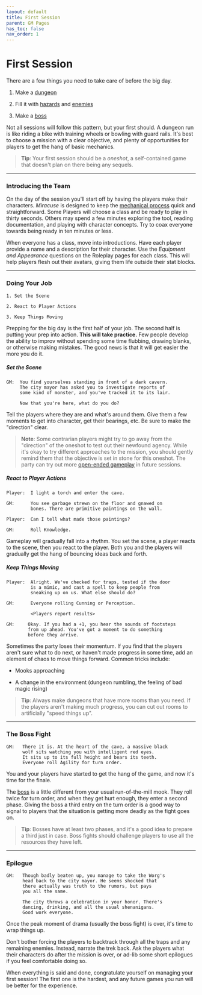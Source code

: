 ```yaml
---
layout: default
title: First Session
parent: GM Pages
has_toc: false
nav_order: 1
---
```


# First Session

There are a few things you need to take care of before the big day.

1. Make a [dungeon](making_dungeons.html)

2. Fill it with [hazards](making_hazards.html) and [enemies](making_enemies/index.html)

3. Make a [boss](making_enemies/bosses.html)

Not all sessions will follow this pattern, but your first should. A dungeon run is like riding a bike with training wheels or bowling with guard rails. It's best to choose a mission with a clear objective, and plenty of opportunities for players to get the hang of basic mechanics.

> **Tip**: Your first session should be a _oneshot_, a self-contained game that doesn't plan on there being any sequels.

---

### Introducing the Team

On the day of the session you'll start off by having the players make their characters. _Miracuse_ is designed to keep the [mechanical process](../game_sheets.html) quick and straightforward. Some Players will choose a class and be ready to play in thirty seconds. Others may spend a few minutes exploring the tool, reading documentation, and playing with character concepts. Try to coax everyone towards being ready in ten minutes or less.

When everyone has a class, move into introductions. Have each player provide a name and a description for their character. Use the _Equipment and Appearance_ questions on the Roleplay pages for each class. This will help players flesh out their avatars, giving them life outside their stat blocks.

---

### Doing Your Job

```
1. Set the Scene

2. React to Player Actions

3. Keep Things Moving
```

Prepping for the big day is the first half of your job. The second half is putting your prep into action. **This will take practice.** Few people develop the ability to improv without spending some time flubbing, drawing blanks, or otherwise making mistakes. The good news is that it will get easier the more you do it.

##### Set the Scene

```
GM:  You find yourselves standing in front of a dark cavern.
     The city mayor has asked you to investigate reports of
     some kind of monster, and you've tracked it to its lair.

     Now that you're here, what do you do?
```

Tell the players where they are and what's around them. Give them a few moments to get into character, get their bearings, etc. Be sure to make the "direction" clear.

> **Note**: Some contrarian players might try to go away from the "direction" of the oneshot to test out their newfound agency. While it's okay to try different approaches to the mission, you should gently remind them that the objective is set in stone for this oneshot. The party can try out more [open-ended gameplay](making_campaigns/index.html) in future sessions.

##### React to Player Actions

```
Player:  I light a torch and enter the cave.

GM:      You see garbage strewn on the floor and gnawed on
         bones. There are primitive paintings on the wall.

Player:  Can I tell what made those paintings?

GM:      Roll Knowledge.
```

Gameplay will gradually fall into a rhythm. You set the scene, a player reacts to the scene, then you react to the player. Both you and the players will gradually get the hang of bouncing ideas back and forth.

##### Keep Things Moving

```
Player:  Alright. We've checked for traps, tested if the door
         is a mimic, and cast a spell to keep people from
         sneaking up on us. What else should do?

GM:      Everyone rolling Cunning or Perception.

         <Players report results>

GM:     Okay. If you had a +1, you hear the sounds of footsteps
        from up ahead. You've got a moment to do something
        before they arrive.
```

Sometimes the party loses their momentum. If you find that the players aren't sure what to do next, or haven't made progress in some time, add an element of chaos to move things forward. Common tricks include:

- Mooks approaching

- A change in the environment (dungeon rumbling, the feeling of bad magic rising)

> **Tip**: Always make dungeons that have more rooms than you need. If the players aren't making much progress, you can cut out rooms to artificially "speed things up".

---

### The Boss Fight

```
GM:   There it is. At the heart of the cave, a massive black
      wolf sits watching you with intelligent red eyes.
      It sits up to its full height and bears its teeth.
      Everyone roll Agility for turn order.
```

You and your players have started to get the hang of the game, and now it's time for the finale.

The [boss](making_enemies/bosses.html) is a little different from your usual run-of-the-mill mook. They roll twice for turn order, and when they get hurt enough, they enter a second phase. Giving the boss a third entry on the turn order is a good way to signal to players that the situation is getting more deadly as the fight goes on.

> **Tip**: Bosses have at least two phases, and it's a good idea to prepare a third just in case. Boss fights should challenge players to use all the resources they have left.

---

### Epilogue

```
GM:   Though badly beaten up, you manage to take the Worg's
      head back to the city mayor. He seems shocked that
      there actually was truth to the rumors, but pays
      you all the same.

      The city throws a celebration in your honor. There's
      dancing, drinking, and all the usual shenanigans.
      Good work everyone.
```

Once the peak moment of drama (usually the boss fight) is over, it's time to wrap things up.

Don't bother forcing the players to backtrack through all the traps and any remaining enemies. Instead, narrate the trek back. Ask the players what their characters do after the mission is over, or ad-lib some short epilogues if you feel comfortable doing so.

When everything is said and done, congratulate yourself on managing your first session! The first one is the hardest, and any future games you run will be better for the experience.
